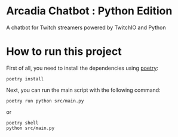 # Arcadia Chatbot : Python Edition
A chatbot for Twitch streamers powered by TwitchIO and Python

# How to run this project

First of all, you need to install the dependencies using [poetry](https://python-poetry.org/):

```shell
poetry install
```

Next, you can run the main script with the following command:

```shell
poetry run python src/main.py
```

or

```shell
poetry shell
python src/main.py
```
